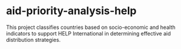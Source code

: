 # aid-priority-analysis-help
This project classifies countries based on socio-economic and health indicators to support HELP International in determining effective aid distribution strategies.
